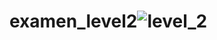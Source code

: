 # examen_level2![level_2](https://github.com/user-attachments/assets/06b887ee-e0c3-4c29-9e52-7aa1806c4084)
